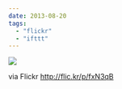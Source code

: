 ```yaml
---
date: 2013-08-20
tags: 
  - "flickr"
  - "ifttt"
---
```


![](http://farm8.staticflickr.com/7299/9548789435_6a06de60b5_b.jpg)  

  
  
via Flickr http://flic.kr/p/fxN3qB
